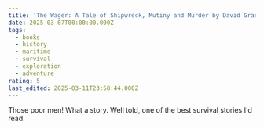 ```yaml
---
title: 'The Wager: A Tale of Shipwreck, Mutiny and Murder by David Grann'
date: 2025-03-07T00:00:00.000Z
tags:
  - books
  - history
  - maritime
  - survival
  - exploration
  - adventure
rating: 5
last_edited: 2025-03-11T23:58:44.000Z
---
```

Those poor men! What a story. Well told, one of the best survival stories I'd read.
